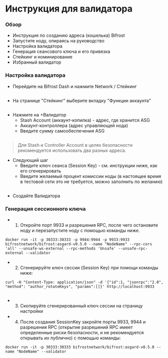 # Инструкция для валидатора
### Обзор
- Инструкция по созданию адреса (кошелька) Bifrost
- Запустите ноду, опираясь на руководство
- Настройка валидатора
- Генерация сеансового ключа и его привязка
- Стейкинг и номинирование
- Избранный валидатор

### Настройка валидатора
- Перейдите на Bifrost Dash и нажмите Network / Стейкинг

<img :src="$withBase('/zh/validator-tutorial/validator_1.png')" alt="" width="70%" />

- На странице "Стейкинг" выберите вкладку "Функции аккаунта"

<img :src="$withBase('/zh/validator-tutorial/validator_2.png')" alt="" width="70%" />

- Нажмите на +Валидатор
    - Stash Account (аккаунт-копилка) - адрес, где хранится ASG
    - Аккаунт-контроллера (адрес управляющей нода)
    - Введите сумму самообеспечения ASG

<img :src="$withBase('/zh/validator-tutorial/validator_3.png')" alt="" width="70%" />

> Для Stash и Controller Account в целях безопасности рекомендуется использовать два разных адреса.
- Следующий шаг
    - Введите ключ сеанса (Session Key) - см. инструкции ниже, как его сгенерировать
    - Введите желаемый процент комиссии ноды (в настоящее время в тестовой сети это не требуется, можно заполнить по желанию)

<img :src="$withBase('/zh/validator-tutorial/validator_4.png')" alt="" width="70%" />

- Создайте Валидатора

### Генерация сессионного ключа
- 1. Откройте порт 9933 и разрешения RPC, после чего остановите ноду и перезапустите ноду с помощью команды ниже.
```
docker run -it -p 30333:30333 -p 9944:9944 -p 9933:9933 bifrostnetwork/bifrost:asgard-v0.5.0 --name "NodeName" --rpc-cors 'all' --unsafe-ws-external --rpc-methods 'Unsafe' --unsafe-rpc-external --validator
```

- 2. Сгенерируйте ключ сессии (Session Key)  при помощи команды ниже:
```
curl -H "Content-Type: application/json" -d '{"id":1, "jsonrpc":"2.0", "method": "author_rotateKeys", "params":[]}' http://localhost:9933
```

<img :src="$withBase('/zh/validator-tutorial/session_key.png')" alt="" width="70%" />

- 3. Скопируйте сгенерированный ключ сессии на страницу настройки

- 4. После создания SessionKey закройте порты 9933, 9944 и разрешения RPC (открытие разрешений RPC имеет определенные риски безопасности, и не рекомендуется открывать их публично) с помощью команды:
```
docker run -it -p 30333:30333 bifrostnetwork/bifrost:asgard-v0.5.0 --name "NodeName" --validator
```
